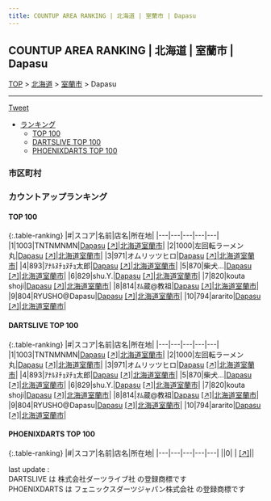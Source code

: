 ```yaml
---
title: COUNTUP AREA RANKING | 北海道 | 室蘭市 | Dapasu
---
```

## COUNTUP AREA RANKING | 北海道 | 室蘭市 | Dapasu

[TOP](/darts/rank/) > [北海道](/darts/rank/北海道/) > [室蘭市](/darts/rank/北海道/室蘭市/) > Dapasu

___

<a href="https://twitter.com/share?ref_src=twsrc%5Etfw" data-text="COUNTUP AREA RANKING | 北海道室蘭市Dapasu" class="twitter-share-button" data-hashtags="DARTSLIVE,PHOENIXDARTS,darts,ダーツ" data-show-count="false">Tweet</a>

* [ランキング](#カウントアップランキング)
    * [TOP 100](#top-100)
    * [DARTSLIVE TOP 100](#dartslive-top-100)
    * [PHOENIXDARTS TOP 100](#phoenixdarts-top-100)

### 市区町村

<ul>

</ul>

### カウントアップランキング

#### TOP 100



{:.table-ranking}
|#|スコア|名前|店名|所在地|
|---|---|---|---|---|
|1|1003|<span class="rank-name-dl">TNTNMNMN</span>|<a href="/darts/rank/shops/9f377d7b2fcbee450d9b047a20a7ba1e.html">Dapasu</a> <a href="https://search.dartslive.com/jp/shop/9f377d7b2fcbee450d9b047a20a7ba1e">[↗]</a>|<a href="/darts/rank/北海道/室蘭市">北海道室蘭市</a>|
|2|1000|<span class="rank-name-dl">左回転ラーメン丸</span>|<a href="/darts/rank/shops/9f377d7b2fcbee450d9b047a20a7ba1e.html">Dapasu</a> <a href="https://search.dartslive.com/jp/shop/9f377d7b2fcbee450d9b047a20a7ba1e">[↗]</a>|<a href="/darts/rank/北海道/室蘭市">北海道室蘭市</a>|
|3|971|<span class="rank-name-dl">オムリッツヒロ</span>|<a href="/darts/rank/shops/9f377d7b2fcbee450d9b047a20a7ba1e.html">Dapasu</a> <a href="https://search.dartslive.com/jp/shop/9f377d7b2fcbee450d9b047a20a7ba1e">[↗]</a>|<a href="/darts/rank/北海道/室蘭市">北海道室蘭市</a>|
|4|893|<span class="rank-name-dl">ｱﾅﾙﾇﾁｮﾇﾁｮ太郎</span>|<a href="/darts/rank/shops/9f377d7b2fcbee450d9b047a20a7ba1e.html">Dapasu</a> <a href="https://search.dartslive.com/jp/shop/9f377d7b2fcbee450d9b047a20a7ba1e">[↗]</a>|<a href="/darts/rank/北海道/室蘭市">北海道室蘭市</a>|
|5|870|<span class="rank-name-dl">柴犬…</span>|<a href="/darts/rank/shops/9f377d7b2fcbee450d9b047a20a7ba1e.html">Dapasu</a> <a href="https://search.dartslive.com/jp/shop/9f377d7b2fcbee450d9b047a20a7ba1e">[↗]</a>|<a href="/darts/rank/北海道/室蘭市">北海道室蘭市</a>|
|6|829|<span class="rank-name-dl">shu.Y.</span>|<a href="/darts/rank/shops/9f377d7b2fcbee450d9b047a20a7ba1e.html">Dapasu</a> <a href="https://search.dartslive.com/jp/shop/9f377d7b2fcbee450d9b047a20a7ba1e">[↗]</a>|<a href="/darts/rank/北海道/室蘭市">北海道室蘭市</a>|
|7|820|<span class="rank-name-dl">kouta shoji</span>|<a href="/darts/rank/shops/9f377d7b2fcbee450d9b047a20a7ba1e.html">Dapasu</a> <a href="https://search.dartslive.com/jp/shop/9f377d7b2fcbee450d9b047a20a7ba1e">[↗]</a>|<a href="/darts/rank/北海道/室蘭市">北海道室蘭市</a>|
|8|814|<span class="rank-name-dl">ｵﾑ蔵@教祖</span>|<a href="/darts/rank/shops/9f377d7b2fcbee450d9b047a20a7ba1e.html">Dapasu</a> <a href="https://search.dartslive.com/jp/shop/9f377d7b2fcbee450d9b047a20a7ba1e">[↗]</a>|<a href="/darts/rank/北海道/室蘭市">北海道室蘭市</a>|
|9|804|<span class="rank-name-dl">RYUSHO@Dapasu</span>|<a href="/darts/rank/shops/9f377d7b2fcbee450d9b047a20a7ba1e.html">Dapasu</a> <a href="https://search.dartslive.com/jp/shop/9f377d7b2fcbee450d9b047a20a7ba1e">[↗]</a>|<a href="/darts/rank/北海道/室蘭市">北海道室蘭市</a>|
|10|794|<span class="rank-name-dl">ararito</span>|<a href="/darts/rank/shops/9f377d7b2fcbee450d9b047a20a7ba1e.html">Dapasu</a> <a href="https://search.dartslive.com/jp/shop/9f377d7b2fcbee450d9b047a20a7ba1e">[↗]</a>|<a href="/darts/rank/北海道/室蘭市">北海道室蘭市</a>|


#### DARTSLIVE TOP 100



{:.table-ranking}
|#|スコア|名前|店名|所在地|
|---|---|---|---|---|
|1|1003|<span class="rank-name-dl">TNTNMNMN</span>|<a href="/darts/rank/shops/9f377d7b2fcbee450d9b047a20a7ba1e.html">Dapasu</a> <a href="https://search.dartslive.com/jp/shop/9f377d7b2fcbee450d9b047a20a7ba1e">[↗]</a>|<a href="/darts/rank/北海道/室蘭市">北海道室蘭市</a>|
|2|1000|<span class="rank-name-dl">左回転ラーメン丸</span>|<a href="/darts/rank/shops/9f377d7b2fcbee450d9b047a20a7ba1e.html">Dapasu</a> <a href="https://search.dartslive.com/jp/shop/9f377d7b2fcbee450d9b047a20a7ba1e">[↗]</a>|<a href="/darts/rank/北海道/室蘭市">北海道室蘭市</a>|
|3|971|<span class="rank-name-dl">オムリッツヒロ</span>|<a href="/darts/rank/shops/9f377d7b2fcbee450d9b047a20a7ba1e.html">Dapasu</a> <a href="https://search.dartslive.com/jp/shop/9f377d7b2fcbee450d9b047a20a7ba1e">[↗]</a>|<a href="/darts/rank/北海道/室蘭市">北海道室蘭市</a>|
|4|893|<span class="rank-name-dl">ｱﾅﾙﾇﾁｮﾇﾁｮ太郎</span>|<a href="/darts/rank/shops/9f377d7b2fcbee450d9b047a20a7ba1e.html">Dapasu</a> <a href="https://search.dartslive.com/jp/shop/9f377d7b2fcbee450d9b047a20a7ba1e">[↗]</a>|<a href="/darts/rank/北海道/室蘭市">北海道室蘭市</a>|
|5|870|<span class="rank-name-dl">柴犬…</span>|<a href="/darts/rank/shops/9f377d7b2fcbee450d9b047a20a7ba1e.html">Dapasu</a> <a href="https://search.dartslive.com/jp/shop/9f377d7b2fcbee450d9b047a20a7ba1e">[↗]</a>|<a href="/darts/rank/北海道/室蘭市">北海道室蘭市</a>|
|6|829|<span class="rank-name-dl">shu.Y.</span>|<a href="/darts/rank/shops/9f377d7b2fcbee450d9b047a20a7ba1e.html">Dapasu</a> <a href="https://search.dartslive.com/jp/shop/9f377d7b2fcbee450d9b047a20a7ba1e">[↗]</a>|<a href="/darts/rank/北海道/室蘭市">北海道室蘭市</a>|
|7|820|<span class="rank-name-dl">kouta shoji</span>|<a href="/darts/rank/shops/9f377d7b2fcbee450d9b047a20a7ba1e.html">Dapasu</a> <a href="https://search.dartslive.com/jp/shop/9f377d7b2fcbee450d9b047a20a7ba1e">[↗]</a>|<a href="/darts/rank/北海道/室蘭市">北海道室蘭市</a>|
|8|814|<span class="rank-name-dl">ｵﾑ蔵@教祖</span>|<a href="/darts/rank/shops/9f377d7b2fcbee450d9b047a20a7ba1e.html">Dapasu</a> <a href="https://search.dartslive.com/jp/shop/9f377d7b2fcbee450d9b047a20a7ba1e">[↗]</a>|<a href="/darts/rank/北海道/室蘭市">北海道室蘭市</a>|
|9|804|<span class="rank-name-dl">RYUSHO@Dapasu</span>|<a href="/darts/rank/shops/9f377d7b2fcbee450d9b047a20a7ba1e.html">Dapasu</a> <a href="https://search.dartslive.com/jp/shop/9f377d7b2fcbee450d9b047a20a7ba1e">[↗]</a>|<a href="/darts/rank/北海道/室蘭市">北海道室蘭市</a>|
|10|794|<span class="rank-name-dl">ararito</span>|<a href="/darts/rank/shops/9f377d7b2fcbee450d9b047a20a7ba1e.html">Dapasu</a> <a href="https://search.dartslive.com/jp/shop/9f377d7b2fcbee450d9b047a20a7ba1e">[↗]</a>|<a href="/darts/rank/北海道/室蘭市">北海道室蘭市</a>|


#### PHOENIXDARTS TOP 100



{:.table-ranking}
|#|スコア|名前|店名|所在地|
|---|---|---|---|---|
||0|<span class="rank-name-dl"> </span>|<a href="/darts/rank/shops/.html"></a> <a href="">[↗]</a>|<a href="/darts/rank//"></a>|


<div class="footer border-top border-gray-light mt-5 pt-3 text-right text-gray">
    last update : <span style="font-weight: italic" id="foot_last_modified"></span><br />
    DARTSLIVE は 株式会社ダーツライブ社 の登録商標です<br />
    PHOENIXDARTS は フェニックスダーツジャパン株式会社 の登録商標です<br />
</div>

<script src="https://cdnjs.cloudflare.com/ajax/libs/jquery.tablesorter/2.31.3/js/jquery.tablesorter.min.js" integrity="sha512-qzgd5cYSZcosqpzpn7zF2ZId8f/8CHmFKZ8j7mU4OUXTNRd5g+ZHBPsgKEwoqxCtdQvExE5LprwwPAgoicguNg==" crossorigin="anonymous" referrerpolicy="no-referrer"></script>
<link rel="stylesheet" href="https://cdnjs.cloudflare.com/ajax/libs/jquery.tablesorter/2.31.3/css/theme.default.min.css" integrity="sha512-wghhOJkjQX0Lh3NSWvNKeZ0ZpNn+SPVXX1Qyc9OCaogADktxrBiBdKGDoqVUOyhStvMBmJQ8ZdMHiR3wuEq8+w==" crossorigin="anonymous" referrerpolicy="no-referrer" />
<script>
$(function() {
    $(".table-ranking").tablesorter({sortList:[[0, 0]]});
    $("#foot_last_modified").text(formatDate(new Date(document.lastModified), 'yyyy-MM-dd HH:mm:ss'));
});
</script>

<script async src="https://platform.twitter.com/widgets.js" charset="utf-8"></script>
